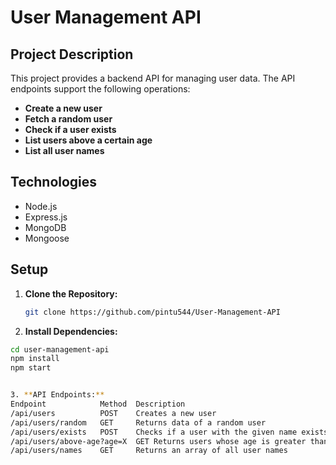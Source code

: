 # User Management API

## Project Description

This project provides a backend API for managing user data. The API endpoints support the following operations:

* **Create a new user**
* **Fetch a random user**
* **Check if a user exists**
* **List users above a certain age**
* **List all user names**

## Technologies

* Node.js
* Express.js
* MongoDB
* Mongoose

## Setup

1. **Clone the Repository:**
   ```bash
   git clone https://github.com/pintu544/User-Management-API

2. **Install Dependencies:**
```bash
cd user-management-api
npm install
npm start


3. **API Endpoints:**
Endpoint	        Method	Description
/api/users	        POST	Creates a new user
/api/users/random	GET	    Returns data of a random user
/api/users/exists	POST	Checks if a user with the given name exists
/api/users/above-age?age=X	GET	Returns users whose age is greater than or equal to the value X
/api/users/names	GET	    Returns an array of all user names